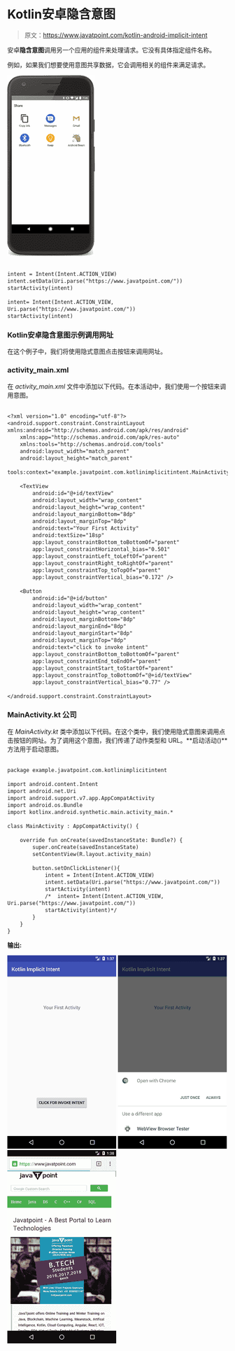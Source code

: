 # Kotlin安卓隐含意图

> 原文：<https://www.javatpoint.com/kotlin-android-implicit-intent>

安卓**隐含意图**调用另一个应用的组件来处理请求。它没有具体指定组件名称。

例如，如果我们想要使用意图共享数据，它会调用相关的组件来满足请求。

![Kotlin Android Implicit Intent](img/af13470490b947cd74e99591e5e68dad.png)

```

intent = Intent(Intent.ACTION_VIEW)
intent.setData(Uri.parse("https://www.javatpoint.com/"))
startActivity(intent)

intent= Intent(Intent.ACTION_VIEW, Uri.parse("https://www.javatpoint.com/"))
startActivity(intent)

```

### Kotlin安卓隐含意图示例调用网址

在这个例子中，我们将使用隐式意图点击按钮来调用网址。

### activity_main.xml

在 *activity_main.xml* 文件中添加以下代码。在本活动中，我们使用一个按钮来调用意图。

```

<?xml version="1.0" encoding="utf-8"?>
<android.support.constraint.ConstraintLayout xmlns:android="http://schemas.android.com/apk/res/android"
    xmlns:app="http://schemas.android.com/apk/res-auto"
    xmlns:tools="http://schemas.android.com/tools"
    android:layout_width="match_parent"
    android:layout_height="match_parent"
    tools:context="example.javatpoint.com.kotlinimplicitintent.MainActivity">

    <TextView
        android:id="@+id/textView"
        android:layout_width="wrap_content"
        android:layout_height="wrap_content"
        android:layout_marginBottom="8dp"
        android:layout_marginTop="8dp"
        android:text="Your First Activity"
        android:textSize="18sp"
        app:layout_constraintBottom_toBottomOf="parent"
        app:layout_constraintHorizontal_bias="0.501"
        app:layout_constraintLeft_toLeftOf="parent"
        app:layout_constraintRight_toRightOf="parent"
        app:layout_constraintTop_toTopOf="parent"
        app:layout_constraintVertical_bias="0.172" />

    <Button
        android:id="@+id/button"
        android:layout_width="wrap_content"
        android:layout_height="wrap_content"
        android:layout_marginBottom="8dp"
        android:layout_marginEnd="8dp"
        android:layout_marginStart="8dp"
        android:layout_marginTop="8dp"
        android:text="click to invoke intent"
        app:layout_constraintBottom_toBottomOf="parent"
        app:layout_constraintEnd_toEndOf="parent"
        app:layout_constraintStart_toStartOf="parent"
        app:layout_constraintTop_toBottomOf="@+id/textView"
        app:layout_constraintVertical_bias="0.77" />

</android.support.constraint.ConstraintLayout>

```

### MainActivity.kt 公司

在 *MainActivity.kt* 类中添加以下代码。在这个类中，我们使用隐式意图来调用点击按钮的网址。为了调用这个意图，我们传递了动作类型和 URL。**启动活动()**方法用于启动意图。

```

package example.javatpoint.com.kotlinimplicitintent

import android.content.Intent
import android.net.Uri
import android.support.v7.app.AppCompatActivity
import android.os.Bundle
import kotlinx.android.synthetic.main.activity_main.*

class MainActivity : AppCompatActivity() {

    override fun onCreate(savedInstanceState: Bundle?) {
        super.onCreate(savedInstanceState)
        setContentView(R.layout.activity_main)

        button.setOnClickListener(){
            intent = Intent(Intent.ACTION_VIEW)
            intent.setData(Uri.parse("https://www.javatpoint.com/"))
            startActivity(intent)
            /*  intent= Intent(Intent.ACTION_VIEW, Uri.parse("https://www.javatpoint.com/"))
            startActivity(intent)*/
        }
    }
}

```

**输出:**

![Kotlin Android Implicit Intent](img/39f7ea2f169c16ce229ebf4574fcebe2.png) ![Kotlin Android Implicit Intent](img/2f50893c9a4b40333a56411baea2aa28.png)
![Kotlin Android Implicit Intent](img/c36771ba824cb011b8c983d05877c55c.png)